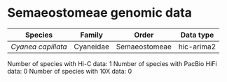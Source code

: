# Semaeostomeae genomic data

| Species | Family | Order | Data type |
| -- | --- | --- | --- |
| *Cyanea capillata* | Cyaneidae | Semaeostomeae | hic-arima2 |

Number of species with Hi-C data: 1
Number of species with PacBio HiFi data: 0
Number of species with 10X data: 0
